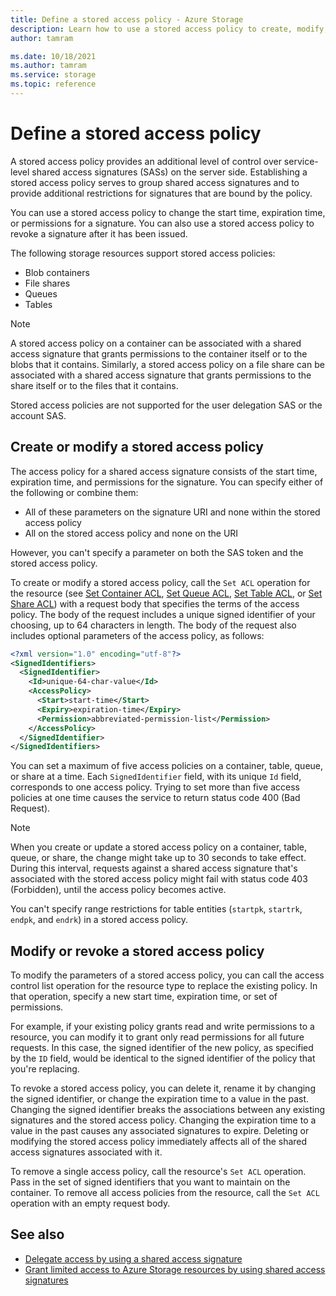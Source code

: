 ```yaml
---
title: Define a stored access policy - Azure Storage
description: Learn how to use a stored access policy to create, modify, or revoke a shared access signature.
author: tamram

ms.date: 10/18/2021
ms.author: tamram
ms.service: storage
ms.topic: reference
---
```


# Define a stored access policy

A stored access policy provides an additional level of control over service-level shared access signatures (SASs) on the server side. Establishing a stored access policy serves to group shared access signatures and to provide additional restrictions for signatures that are bound by the policy. 

You can use a stored access policy to change the start time, expiration time, or permissions for a signature. You can also use a stored access policy to revoke a signature after it has been issued.  
  
 The following storage resources support stored access policies:  
  
- Blob containers  
- File shares  
- Queues  
- Tables  
  
> [!NOTE]
> A stored access policy on a container can be associated with a shared access signature that grants permissions to the container itself or to the blobs that it contains. Similarly, a stored access policy on a file share can be associated with a shared access signature that grants permissions to the share itself or to the files that it contains.  
>
> Stored access policies are not supported for the user delegation SAS or the account SAS.  
  
## Create or modify a stored access policy
  
The access policy for a shared access signature consists of the start time, expiration time, and permissions for the signature. You can specify either of the following or combine them:

- All of these parameters on the signature URI and none within the stored access policy
- All on the stored access policy and none on the URI 

However, you can't specify a parameter on both the SAS token and the stored access policy.
  
To create or modify a stored access policy, call the `Set ACL` operation for the resource (see [Set Container ACL](Set-Container-ACL.md), [Set Queue ACL](Set-Queue-ACL.md), [Set Table ACL](Set-Table-ACL.md), or [Set Share ACL](Set-Share-ACL.md)) with a request body that specifies the terms of the access policy. The body of the request includes a unique signed identifier of your choosing, up to 64 characters in length. The body of the request also includes optional parameters of the access policy, as follows:  
  
```xml  
<?xml version="1.0" encoding="utf-8"?>  
<SignedIdentifiers>  
  <SignedIdentifier>
    <Id>unique-64-char-value</Id>  
    <AccessPolicy>  
      <Start>start-time</Start>  
      <Expiry>expiration-time</Expiry>  
      <Permission>abbreviated-permission-list</Permission>  
    </AccessPolicy>  
  </SignedIdentifier>  
</SignedIdentifiers>  
```  

You can set a maximum of five access policies on a container, table, queue, or share at a time. Each `SignedIdentifier` field, with its unique `Id` field, corresponds to one access policy. Trying to set more than five access policies at one time causes the service to return status code 400 (Bad Request).  

> [!NOTE]
> When you create or update a stored access policy on a container, table, queue, or share, the change might take up to 30 seconds to take effect. During this interval, requests against a shared access signature that's associated with the stored access policy might fail with status code 403 (Forbidden), until the access policy becomes active.  
>
> You can't specify range restrictions for table entities (`startpk`, `startrk`, `endpk`, and `endrk`) in a stored access policy.  

## Modify or revoke a stored access policy

To modify the parameters of a stored access policy, you can call the access control list operation for the resource type to replace the existing policy. In that operation, specify a new start time, expiration time, or set of permissions. 

For example, if your existing policy grants read and write permissions to a resource, you can modify it to grant only read permissions for all future requests. In this case, the signed identifier of the new policy, as specified by the `ID` field, would be identical to the signed identifier of the policy that you're replacing.  

To revoke a stored access policy, you can delete it, rename it by changing the signed identifier, or change the expiration time to a value in the past. Changing the signed identifier breaks the associations between any existing signatures and the stored access policy. Changing the expiration time to a value in the past causes any associated signatures to expire. Deleting or modifying the stored access policy immediately affects all of the shared access signatures associated with it.  

To remove a single access policy, call the resource's `Set ACL` operation. Pass in the set of signed identifiers that you want to maintain on the container. To remove all access policies from the resource, call the `Set ACL` operation with an empty request body.  
  
## See also  

- [Delegate access by using a shared access signature](delegate-access-with-shared-access-signature.md)
- [Grant limited access to Azure Storage resources by using shared access signatures](/azure/storage/common/storage-sas-overview)
